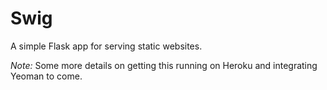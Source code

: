 
# Swig

A simple Flask app for serving static websites.

*Note:* Some more details on getting this running on Heroku and integrating Yeoman to come.
